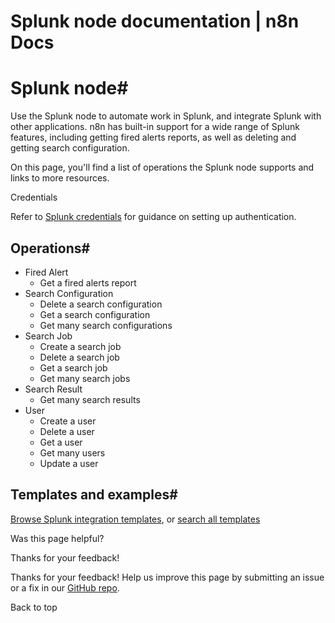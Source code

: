 # Splunk node documentation | n8n Docs

[ ](https://github.com/n8n-io/n8n-docs/edit/main/docs/integrations/builtin/app-nodes/n8n-nodes-base.splunk.md "Edit this page")

# Splunk node#

Use the Splunk node to automate work in Splunk, and integrate Splunk with other applications. n8n has built-in support for a wide range of Splunk features, including getting fired alerts reports, as well as deleting and getting search configuration. 

On this page, you'll find a list of operations the Splunk node supports and links to more resources.

Credentials

Refer to [Splunk credentials](../../credentials/splunk/) for guidance on setting up authentication. 

## Operations#

  * Fired Alert
    * Get a fired alerts report
  * Search Configuration
    * Delete a search configuration
    * Get a search configuration
    * Get many search configurations
  * Search Job
    * Create a search job
    * Delete a search job
    * Get a search job
    * Get many search jobs
  * Search Result
    * Get many search results
  * User
    * Create a user
    * Delete a user
    * Get a user
    * Get many users
    * Update a user

## Templates and examples#

[Browse Splunk integration templates](https://n8n.io/integrations/splunk/), or [search all templates](https://n8n.io/workflows/)

Was this page helpful? 

Thanks for your feedback! 

Thanks for your feedback! Help us improve this page by submitting an issue or a fix in our [GitHub repo](https://github.com/n8n-io/n8n-docs). 

Back to top
